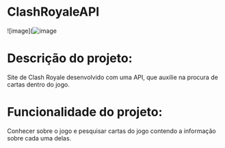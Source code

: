 # ClashRoyaleAPI
![image](![image](https://github.com/user-attachments/assets/c5c9391b-3b67-4665-b50a-71e0be8dffea)
# Descrição do projeto:
Site de Clash Royale desenvolvido com uma API, que auxilie na procura de cartas dentro do jogo.
# Funcionalidade do projeto: 
Conhecer sobre o jogo e pesquisar cartas do jogo contendo a informação sobre cada uma delas.
